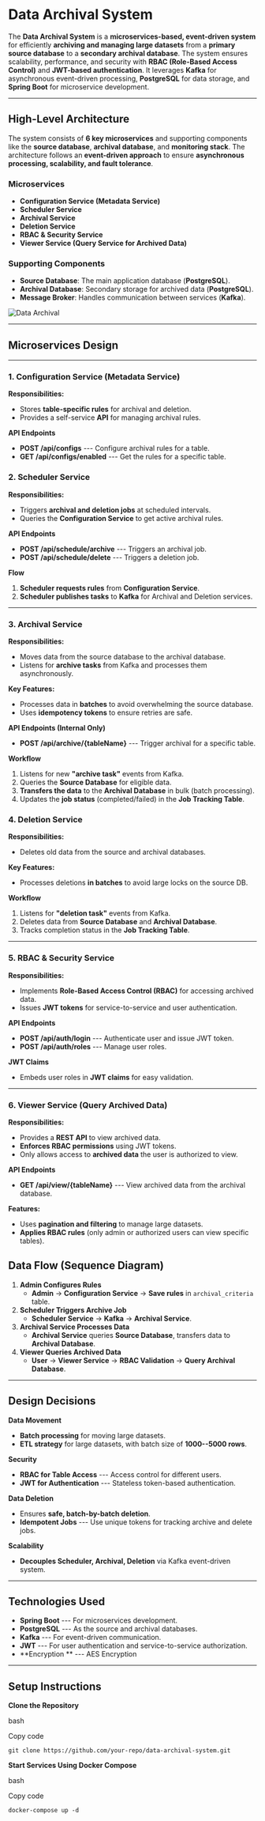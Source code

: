 **Data Archival System**
========================

The **Data Archival System** is a **microservices-based, event-driven system** for efficiently **archiving and managing large datasets** from a **primary source database** to a **secondary archival database**. The system ensures scalability, performance, and security with **RBAC (Role-Based Access Control)** and **JWT-based authentication**. It leverages **Kafka** for asynchronous event-driven processing, **PostgreSQL** for data storage, and **Spring Boot** for microservice development.

* * * * *

**High-Level Architecture**
---------------------------

The system consists of **6 key microservices** and supporting components like the **source database**, **archival database**, and **monitoring stack**. The architecture follows an **event-driven approach** to ensure **asynchronous processing, scalability, and fault tolerance**.

### **Microservices**

-   **Configuration Service (Metadata Service)**
-   **Scheduler Service**
-   **Archival Service**
-   **Deletion Service**
-   **RBAC & Security Service**
-   **Viewer Service (Query Service for Archived Data)**

### **Supporting Components**

-   **Source Database**: The main application database (**PostgreSQL**).
-   **Archival Database**: Secondary storage for archived data (**PostgreSQL**).
-   **Message Broker**: Handles communication between services (**Kafka**).

![Data Archival](https://raw.githubusercontent.com/gupta1shubham/Data-Archival/main/Data-Archival.png)

* * * * *

**Microservices Design**
------------------------

* * * * *

### **1\. Configuration Service (Metadata Service)**

**Responsibilities:**

-   Stores **table-specific rules** for archival and deletion.
-   Provides a self-service **API** for managing archival rules.

**API Endpoints**

-   **POST /api/configs** --- Configure archival rules for a table.
-   **GET /api/configs/enabled** --- Get the rules for a specific table.


### **2\. Scheduler Service**

**Responsibilities:**

-   Triggers **archival and deletion jobs** at scheduled intervals.
-   Queries the **Configuration Service** to get active archival rules.

**API Endpoints**

-   **POST /api/schedule/archive** --- Triggers an archival job.
-   **POST /api/schedule/delete** --- Triggers a deletion job.

**Flow**

1.  **Scheduler requests rules** from **Configuration Service**.
2.  **Scheduler publishes tasks** to **Kafka** for Archival and Deletion services.

* * * * *

### **3\. Archival Service**

**Responsibilities:**

-   Moves data from the source database to the archival database.
-   Listens for **archive tasks** from Kafka and processes them asynchronously.

**Key Features:**

-   Processes data in **batches** to avoid overwhelming the source database.
-   Uses **idempotency tokens** to ensure retries are safe.

**API Endpoints (Internal Only)**

-   **POST /api/archive/{tableName}** --- Trigger archival for a specific table.

**Workflow**

1.  Listens for new **"archive task"** events from Kafka.
2.  Queries the **Source Database** for eligible data.
3.  **Transfers the data** to the **Archival Database** in bulk (batch processing).
4.  Updates the **job status** (completed/failed) in the **Job Tracking Table**.


### **4\. Deletion Service**

**Responsibilities:**

-   Deletes old data from the source and archival databases.


**Key Features:**

-   Processes deletions **in batches** to avoid large locks on the source DB.

**Workflow**

1.  Listens for **"deletion task"** events from Kafka.
2.  Deletes data from **Source Database** and **Archival Database**.
3.  Tracks completion status in the **Job Tracking Table**.

* * * * *

### **5\. RBAC & Security Service**

**Responsibilities:**

-   Implements **Role-Based Access Control (RBAC)** for accessing archived data.
-   Issues **JWT tokens** for service-to-service and user authentication.

**API Endpoints**

-   **POST /api/auth/login** --- Authenticate user and issue JWT token.
-   **POST /api/auth/roles** --- Manage user roles.

**JWT Claims**

-   Embeds user roles in **JWT claims** for easy validation.

* * * * *

### **6\. Viewer Service (Query Archived Data)**

**Responsibilities:**

-   Provides a **REST API** to view archived data.
-   **Enforces RBAC permissions** using JWT tokens.
-   Only allows access to **archived data** the user is authorized to view.

**API Endpoints**


-   **GET /api/view/{tableName}** --- View archived data from the archival database.

**Features:**

-   Uses **pagination and filtering** to manage large datasets.
-   **Applies RBAC rules** (only admin or authorized users can view specific tables).


**Data Flow (Sequence Diagram)**
--------------------------------

1.  **Admin Configures Rules**
    -   **Admin** → **Configuration Service** → **Save rules** in `archival_criteria` table.
2.  **Scheduler Triggers Archive Job**
    -   **Scheduler Service** → **Kafka** → **Archival Service**.
3.  **Archival Service Processes Data**
    -   **Archival Service** queries **Source Database**, transfers data to **Archival Database**.
4.  **Viewer Queries Archived Data**
    -   **User** → **Viewer Service** → **RBAC Validation** → **Query Archival Database**.

* * * * *

**Design Decisions**
--------------------

**Data Movement**

-   **Batch processing** for moving large datasets.
-   **ETL strategy** for large datasets, with batch size of **1000--5000 rows**.

**Security**

-   **RBAC for Table Access** --- Access control for different users.
-   **JWT for Authentication** --- Stateless token-based authentication.

**Data Deletion**

-   Ensures **safe, batch-by-batch deletion**.
-   **Idempotent Jobs** --- Use unique tokens for tracking archive and delete jobs.

**Scalability**

-   **Decouples Scheduler, Archival, Deletion** via Kafka event-driven system.

* * * * *

**Technologies Used**
---------------------

-   **Spring Boot** --- For microservices development.
-   **PostgreSQL** --- As the source and archival databases.
-   **Kafka** --- For event-driven communication.
-   **JWT** --- For user authentication and service-to-service authorization.
-   **Encryption ** --- AES Encryption

* * * * *

**Setup Instructions**
----------------------

**Clone the Repository**

bash

Copy code

`git clone https://github.com/your-repo/data-archival-system.git`

**Start Services Using Docker Compose**

bash

Copy code

`docker-compose up -d`


